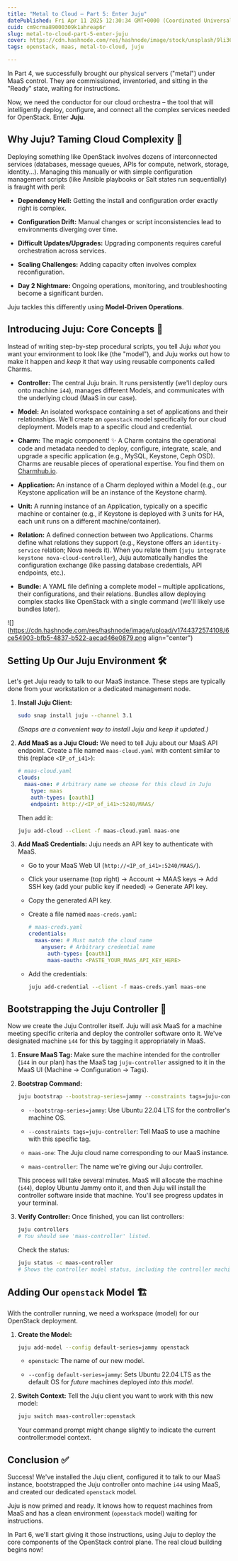 ```yaml
---
title: "Metal to Cloud – Part 5: Enter Juju"
datePublished: Fri Apr 11 2025 12:30:34 GMT+0000 (Coordinated Universal Time)
cuid: cm9crma89000309k1ahreap6r
slug: metal-to-cloud-part-5-enter-juju
cover: https://cdn.hashnode.com/res/hashnode/image/stock/unsplash/9li36FlPayg/upload/d31502399b7ed673e67e5aed6ca133f9.jpeg
tags: openstack, maas, metal-to-cloud, juju

---
```


In Part 4, we successfully brought our physical servers ("metal") under MaaS control. They are commissioned, inventoried, and sitting in the "Ready" state, waiting for instructions.

Now, we need the conductor for our cloud orchestra – the tool that will intelligently deploy, configure, and connect all the complex services needed for OpenStack. Enter **Juju**.

## Why Juju? Taming Cloud Complexity 🤯

Deploying something like OpenStack involves dozens of interconnected services (databases, message queues, APIs for compute, network, storage, identity...). Managing this manually or with simple configuration management scripts (like Ansible playbooks or Salt states run sequentially) is fraught with peril:

* **Dependency Hell:** Getting the install and configuration order exactly right is complex.
    
* **Configuration Drift:** Manual changes or script inconsistencies lead to environments diverging over time.
    
* **Difficult Updates/Upgrades:** Upgrading components requires careful orchestration across services.
    
* **Scaling Challenges:** Adding capacity often involves complex reconfiguration.
    
* **Day 2 Nightmare:** Ongoing operations, monitoring, and troubleshooting become a significant burden.
    

Juju tackles this differently using **Model-Driven Operations**.

## Introducing Juju: Core Concepts 🧠

Instead of writing step-by-step procedural scripts, you tell Juju *what* you want your environment to look like (the "model"), and Juju works out how to make it happen and *keep* it that way using reusable components called Charms.

* **Controller:** The central Juju brain. It runs persistently (we'll deploy ours onto machine `i44`), manages different Models, and communicates with the underlying cloud (MaaS in our case).
    
* **Model:** An isolated workspace containing a set of applications and their relationships. We'll create an `openstack` model specifically for our cloud deployment. Models map to a specific cloud and credential.
    
* **Charm:** The magic component! ✨ A Charm contains the operational code and metadata needed to deploy, configure, integrate, scale, and upgrade a specific application (e.g., MySQL, Keystone, Ceph OSD). Charms are reusable pieces of operational expertise. You find them on [Charmhub.io](http://Charmhub.io).
    
* **Application:** An instance of a Charm deployed within a Model (e.g., our Keystone application will be an instance of the Keystone charm).
    
* **Unit:** A running instance of an Application, typically on a specific machine or container (e.g., if Keystone is deployed with 3 units for HA, each unit runs on a different machine/container).
    
* **Relation:** A defined connection between two Applications. Charms define what relations they support (e.g., Keystone offers an `identity-service` relation; Nova needs it). When you relate them (`juju integrate keystone nova-cloud-controller`), Juju automatically handles the configuration exchange (like passing database credentials, API endpoints, etc.).
    
* **Bundle:** A YAML file defining a complete model – multiple applications, their configurations, and their relations. Bundles allow deploying complex stacks like OpenStack with a single command (we'll likely use bundles later).
    

![](https://cdn.hashnode.com/res/hashnode/image/upload/v1744372574108/6ce54903-bfb5-4837-b522-aecad46e0879.png align="center")

## Setting Up Our Juju Environment 🛠️

Let's get Juju ready to talk to our MaaS instance. These steps are typically done from your workstation or a dedicated management node.

1. **Install Juju Client:**
    
    ```bash
    sudo snap install juju --channel 3.1
    ```
    
    *(Snaps are a convenient way to install Juju and keep it updated.)*
    
2. **Add MaaS as a Juju Cloud:** We need to tell Juju about our MaaS API endpoint. Create a file named `maas-cloud.yaml` with content similar to this (replace `<IP_of_i41>`):
    
    ```yaml
    # maas-cloud.yaml
    clouds:
      maas-one: # Arbitrary name we choose for this cloud in Juju
        type: maas
        auth-types: [oauth1]
        endpoint: http://<IP_of_i41>:5240/MAAS/
    ```
    
    Then add it:
    
    ```bash
    juju add-cloud --client -f maas-cloud.yaml maas-one
    ```
    
3. **Add MaaS Credentials:** Juju needs an API key to authenticate with MaaS.
    
    * Go to your MaaS Web UI (`http://<IP_of_i41>:5240/MAAS/`).
        
    * Click your username (top right) -&gt; Account -&gt; MAAS keys -&gt; Add SSH key (add your public key if needed) -&gt; Generate API key.
        
    * Copy the generated API key.
        
    * Create a file named `maas-creds.yaml`:
        
        ```yaml
        # maas-creds.yaml
        credentials:
          maas-one: # Must match the cloud name
            anyuser: # Arbitrary credential name
              auth-types: [oauth1]
              maas-oauth: <PASTE_YOUR_MAAS_API_KEY_HERE>
        ```
        
    * Add the credentials:
        
        ```bash
        juju add-credential --client -f maas-creds.yaml maas-one
        ```
        

## Bootstrapping the Juju Controller 🚀

Now we create the Juju Controller itself. Juju will ask MaaS for a machine meeting specific criteria and deploy the controller software onto it. We've designated machine `i44` for this by tagging it appropriately in MaaS.

1. **Ensure MaaS Tag:** Make sure the machine intended for the controller (`i44` in our plan) has the MaaS tag `juju-controller` assigned to it in the MaaS UI (Machine -&gt; Configuration -&gt; Tags).
    
2. **Bootstrap Command:**
    
    ```bash
    juju bootstrap --bootstrap-series=jammy --constraints tags=juju-controller maas-one maas-controller
    ```
    
    * `--bootstrap-series=jammy`: Use Ubuntu 22.04 LTS for the controller's machine OS.
        
    * `--constraints tags=juju-controller`: Tell MaaS to use a machine with this specific tag.
        
    * `maas-one`: The Juju cloud name corresponding to our MaaS instance.
        
    * `maas-controller`: The name we're giving our Juju controller.
        
    
    This process will take several minutes. MaaS will allocate the machine (`i44`), deploy Ubuntu Jammy onto it, and then Juju will install the controller software inside that machine. You'll see progress updates in your terminal.
    
3. **Verify Controller:** Once finished, you can list controllers:
    
    ```bash
    juju controllers
    # You should see 'maas-controller' listed.
    ```
    
    Check the status:
    
    ```bash
    juju status -c maas-controller
    # Shows the controller model status, including the controller machine.
    ```
    

## Adding Our `openstack` Model 🏗️

With the controller running, we need a workspace (model) for our OpenStack deployment.

1. **Create the Model:**
    
    ```bash
    juju add-model --config default-series=jammy openstack
    ```
    
    * `openstack`: The name of our new model.
        
    * `--config default-series=jammy`: Sets Ubuntu 22.04 LTS as the default OS for *future* machines deployed *into this model*.
        
2. **Switch Context:** Tell the Juju client you want to work with this new model:
    
    ```bash
    juju switch maas-controller:openstack
    ```
    
    Your command prompt might change slightly to indicate the current controller:model context.
    

## Conclusion ✅

Success! We've installed the Juju client, configured it to talk to our MaaS instance, bootstrapped the Juju controller onto machine `i44` using MaaS, and created our dedicated `openstack` model.

Juju is now primed and ready. It knows how to request machines from MaaS and has a clean environment (`openstack` model) waiting for instructions.

In Part 6, we'll start giving it those instructions, using Juju to deploy the core components of the OpenStack control plane. The real cloud building begins now!